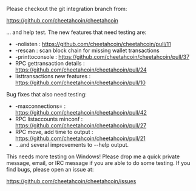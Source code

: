 Please checkout the git integration branch from:

https://github.com/cheetahcoin/cheetahcoin

... and help test.  The new features that need testing are:

* -nolisten : https://github.com/cheetahcoin/cheetahcoin/pull/11
* -rescan : scan block chain for missing wallet transactions
* -printtoconsole : https://github.com/cheetahcoin/cheetahcoin/pull/37
* RPC gettransaction details : https://github.com/cheetahcoin/cheetahcoin/pull/24
* listtransactions new features : https://github.com/cheetahcoin/cheetahcoin/pull/10

Bug fixes that also need testing:

* -maxconnections= : https://github.com/cheetahcoin/cheetahcoin/pull/42
* RPC listaccounts minconf : https://github.com/cheetahcoin/cheetahcoin/pull/27
* RPC move, add time to output : https://github.com/cheetahcoin/cheetahcoin/pull/21
* ...and several improvements to --help output.

This needs more testing on Windows!  Please drop me a quick private message, email, or IRC message if you are able to do some testing.  If you find bugs, please open an issue at:

https://github.com/cheetahcoin/cheetahcoin/issues
